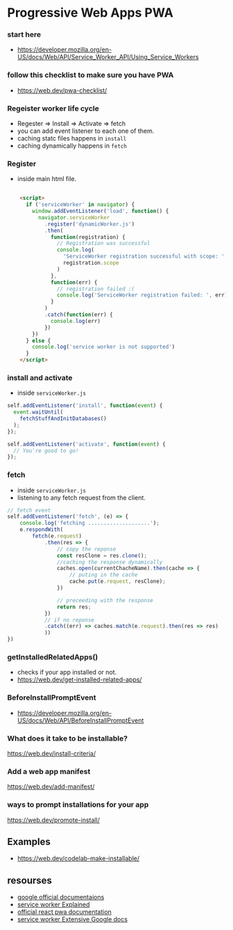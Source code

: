 # Progressive Web Apps PWA

### start here 
- https://developer.mozilla.org/en-US/docs/Web/API/Service_Worker_API/Using_Service_Workers

### follow this checklist to make sure you have PWA
- https://web.dev/pwa-checklist/

### Regeister worker life cycle
- Regester => Install => Activate => fetch
- you can add event listener to each one of them.
- caching statc files happens in `install`
- caching dynamically happens in `fetch`

### Register 
- inside main html file.
```html
  
    <script>
      if ('serviceWorker' in navigator) {
        window.addEventListener('load', function() {
          navigator.serviceWorker
            .register('dynamicWorker.js')
            .then(
              function(registration) {
                // Registration was successful
                console.log(
                  'ServiceWorker registration successful with scope: ',
                  registration.scope
                )
              },
              function(err) {
                // registration failed :(
                console.log('ServiceWorker registration failed: ', err)
              }
            )
            .catch(function(err) {
              console.log(err)
            })
        })
      } else {
        console.log('service worker is not supported')
      }
    </script>
```

### install and activate
- inside `serviceWorker.js`
```js
self.addEventListener('install', function(event) {
  event.waitUntil(
    fetchStuffAndInitDatabases()
  );
});

self.addEventListener('activate', function(event) {
  // You're good to go!
});
```

### fetch 
- inside `serviceWorker.js`
- listening to any fetch request from the client.
```js
// fetch event
self.addEventListener('fetch', (e) => {
    console.log('fetching ....................');
    e.respondWith(
        fetch(e.request)
            .then(res => {
                // copy the reponse
                const resClone = res.clone();
                //caching the response dynamically
                caches.open(currentChacheName).then(cache => {
                    // puting in the cache
                    cache.put(e.request, resClone);
                })

                // preceeding with the response
                return res;
            })
            // if no reponse 
            .catch((err) => caches.match(e.request).then(res => res)
            ))
})
```

###  getInstalledRelatedApps()
- checks if your app installed or not.
- https://web.dev/get-installed-related-apps/

### BeforeInstallPromptEvent
- https://developer.mozilla.org/en-US/docs/Web/API/BeforeInstallPromptEvent

### What does it take to be installable?
  https://web.dev/install-criteria/
  
### Add a web app manifest
https://web.dev/add-manifest/

### ways to prompt installations for your app
https://web.dev/promote-install/

## Examples
- https://web.dev/codelab-make-installable/

## resourses
- [google official documentaions](https://web.dev/progressive-web-apps/)
- [service worker Explained](https://github.com/w3c/ServiceWorker/blob/master/explainer.md)
- [official react pwa documentation](https://create-react-app.dev/docs/making-a-progressive-web-app/)
- [service worker Extensive Google docs](https://developers.google.com/web/fundamentals/primers/service-workers)
